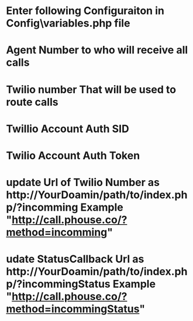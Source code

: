 # Enter following Configuraiton in Config\variables.php file

# Agent Number to who will receive all calls
# Twilio number That will be used to route calls

# Twillio Account Auth SID
# Twilio Account Auth Token

# update Url of Twilio Number as http://YourDoamin/path/to/index.php/?incomming         Example  "http://call.phouse.co/?method=incomming"
# udate StatusCallback Url    as http://YourDoamin/path/to/index.php/?incommingStatus   Example  "http://call.phouse.co/?method=incommingStatus"